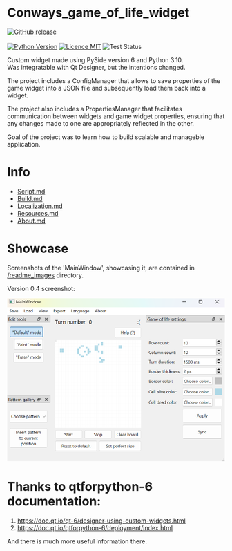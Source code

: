 # Conways_game_of_life_widget
[![GitHub release](https://img.shields.io/github/release/ZyMa-1/Conways_game_of_life_widget.svg?style=for-the-badge&logo=github)](https://github.com/ZyMa-1/Conways_game_of_life_widget/releases/latest)
<br>
<br>
[![Python Version](https://img.shields.io/badge/Python-3.10-blue.svg)](https://www.python.org/downloads/release/python-310/)
[![Licence MIT](https://img.shields.io/badge/License-MIT-purple.svg)](/LICENCE)
![Test Status](https://github.com/ZyMa-1/Conways_game_of_life_widget/actions/workflows/tests.yml/badge.svg?branch=master)

Custom widget made using PySide version 6 and Python 3.10.  
Was integratable with Qt Designer, but the intentions changed.  
  
The project includes a ConfigManager that allows to save properties of the game widget into a JSON file and subsequently load them back into a widget.  
  
The project also includes a PropertiesManager that facilitates communication between widgets and game widget properties, ensuring that any changes made to one are appropriately reflected in the other.

Goal of the project was to learn how to build scalable and manageble application.
  
# Info
- [Script.md](/info/Script.md)
- [Build.md](/info/Build.md)
- [Localization.md](/info/Localization.md)
- [Resources.md](/info/Resources.md)
- [About.md](/info/About.md)

# Showcase  
  
Screenshots of the 'MainWindow', showcasing it, are contained in [/readme_images](/readme_images) directory.

Version 0.4 screenshot:

![Image 4](/readme_images/4_new.png)

# Thanks to qtforpython-6 documentation:
 1. https://doc.qt.io/qt-6/designer-using-custom-widgets.html
 2. https://doc.qt.io/qtforpython-6/deployment/index.html

And there is much more useful information there.
